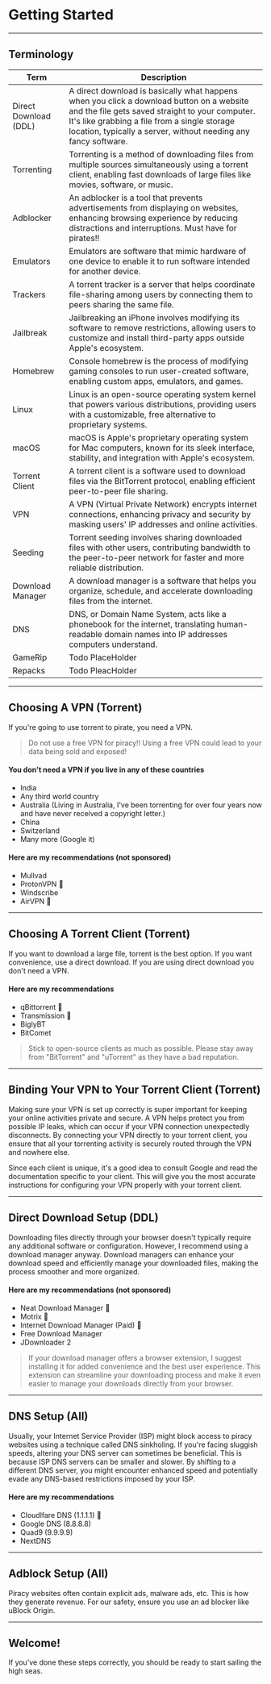 # Getting Started
---
## Terminology

| Term | Description |
| ----------- | ----------- |
| Direct Download (DDL) | A direct download is basically what happens when you click a download button on a website and the file gets saved straight to your computer. It's like grabbing a file from a single storage location, typically a server, without needing any fancy software. |
| Torrenting | Torrenting is a method of downloading files from multiple sources simultaneously using a torrent client, enabling fast downloads of large files like movies, software, or music. |
| Adblocker | An adblocker is a tool that prevents advertisements from displaying on websites, enhancing browsing experience by reducing distractions and interruptions. Must have for pirates!! |
| Emulators | Emulators are software that mimic hardware of one device to enable it to run software intended for another device. | 
| Trackers | A torrent tracker is a server that helps coordinate file-sharing among users by connecting them to peers sharing the same file. |
| Jailbreak | Jailbreaking an iPhone involves modifying its software to remove restrictions, allowing users to customize and install third-party apps outside Apple's ecosystem. |
| Homebrew | Console homebrew is the process of modifying gaming consoles to run user-created software, enabling custom apps, emulators, and games. |
| Linux | Linux is an open-source operating system kernel that powers various distributions, providing users with a customizable, free alternative to proprietary systems. |
| macOS | macOS is Apple's proprietary operating system for Mac computers, known for its sleek interface, stability, and integration with Apple's ecosystem. |
| Torrent Client | A torrent client is a software used to download files via the BitTorrent protocol, enabling efficient peer-to-peer file sharing. |
| VPN | A VPN (Virtual Private Network) encrypts internet connections, enhancing privacy and security by masking users' IP addresses and online activities. |
| Seeding | Torrent seeding involves sharing downloaded files with other users, contributing bandwidth to the peer-to-peer network for faster and more reliable distribution. |
| Download Manager | A download manager is a software that helps you organize, schedule, and accelerate downloading files from the internet. |
| DNS | DNS, or Domain Name System, acts like a phonebook for the internet, translating human-readable domain names into IP addresses computers understand. |
| GameRip | Todo PlaceHolder |
| Repacks | Todo PleacHolder |

---
## Choosing A VPN (Torrent)

If you're going to use torrent to pirate, you need a VPN.

> Do not use a free VPN for piracy!! Using a free VPN could lead to your data being sold and exposed!

#### You don't need a VPN if you live in any of these countries

- India
- Any third world country
- Australia (Living in Australia, I've been torrenting for over four years now and have never received a copyright letter.)
- China
- Switzerland
- Many more (Google it)

#### Here are my recommendations (not sponsored)
- Mullvad 
- ProtonVPN 🐐
- Windscribe
- AirVPN 🐐

---
## Choosing A Torrent Client (Torrent)

If you want to download a large file, torrent is the best option. If you want convenience, use a direct download. If you are using direct download you don't need a VPN.

#### Here are my recommendations
- qBittorrent 🐐
- Transmission 🐐
- BiglyBT
- BitComet

> Stick to open-source clients as much as possible. Please stay away from "BitTorrent" and "uTorrent" as they have a bad reputation.

---
## Binding Your VPN to Your Torrent Client (Torrent)


Making sure your VPN is set up correctly is super important for keeping your online activities private and secure. A VPN helps protect you from possible IP leaks, which can occur if your VPN connection unexpectedly disconnects. By connecting your VPN directly to your torrent client, you ensure that all your torrenting activity is securely routed through the VPN and nowhere else.

Since each client is unique, it's a good idea to consult Google and read the documentation specific to your client. This will give you the most accurate instructions for configuring your VPN properly with your torrent client.

---
## Direct Download Setup (DDL)

Downloading files directly through your browser doesn't typically require any additional software or configuration. However, I recommend using a download manager anyway. Download managers can enhance your download speed and efficiently manage your downloaded files, making the process smoother and more organized.


#### Here are my recommendations (not sponsored)

- Neat Download Manager 🐐
- Motrix 🐐
- Internet Download Manager (Paid) 🐐
- Free Download Manager
- JDownloader 2

> If your download manager offers a browser extension, I suggest installing it for added convenience and the best user experience. This extension can streamline your downloading process and make it even easier to manage your downloads directly from your browser.

---
## DNS Setup (All)

Usually, your Internet Service Provider (ISP) might block access to piracy websites using a technique called DNS sinkholing. If you're facing sluggish speeds, altering your DNS server can sometimes be beneficial. This is because ISP DNS servers can be smaller and slower. By shifting to a different DNS server, you might encounter enhanced speed and potentially evade any DNS-based restrictions imposed by your ISP.


#### Here are my recommendations 

- Cloudlfare DNS (1.1.1.1) 🐐
- Google DNS (8.8.8.8)
- Quad9 (9.9.9.9)
- NextDNS

---
## Adblock Setup (All)


Piracy websites often contain explicit ads, malware ads, etc. This is how they generate revenue. For our safety, ensure you use an ad blocker like uBlock Origin.

---
## Welcome!

If you’ve done these steps correctly, you should be ready to start sailing the high seas.

